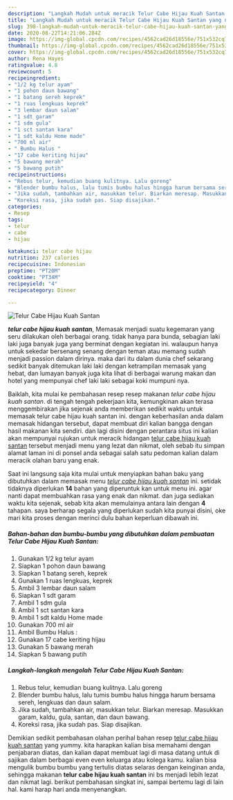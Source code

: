 ```yaml
---
description: "Langkah Mudah untuk meracik Telur Cabe Hijau Kuah Santan yang nikmat"
title: "Langkah Mudah untuk meracik Telur Cabe Hijau Kuah Santan yang nikmat"
slug: 398-langkah-mudah-untuk-meracik-telur-cabe-hijau-kuah-santan-yang-nikmat
date: 2020-08-22T14:21:06.284Z
image: https://img-global.cpcdn.com/recipes/4562cad26d18556e/751x532cq70/telur-cabe-hijau-kuah-santan-foto-resep-utama.jpg
thumbnail: https://img-global.cpcdn.com/recipes/4562cad26d18556e/751x532cq70/telur-cabe-hijau-kuah-santan-foto-resep-utama.jpg
cover: https://img-global.cpcdn.com/recipes/4562cad26d18556e/751x532cq70/telur-cabe-hijau-kuah-santan-foto-resep-utama.jpg
author: Rena Hayes
ratingvalue: 4.8
reviewcount: 5
recipeingredient:
- "1/2 kg telur ayam"
- "1 pohon daun bawang"
- "1 batang sereh keprek"
- "1 ruas lengkuas keprek"
- "3 lembar daun salam"
- "1 sdt garam"
- "1 sdm gula"
- "1 sct santan kara"
- "1 sdt kaldu Home made"
- "700 ml air"
- " Bumbu Halus "
- "17 cabe keriting hijau"
- "5 bawang merah"
- "5 bawang putih"
recipeinstructions:
- "Rebus telur, kemudian buang kulitnya. Lalu goreng"
- "Blender bumbu halus, lalu tumis bumbu halus hingga harum bersama sereh, lengkuas dan daun salam."
- "Jika sudah, tambahkan air, masukkan telur. Biarkan meresap. Masukkan garam, kaldu, gula, santan, dan daun bawang."
- "Koreksi rasa, jika sudah pas. Siap disajikan."
categories:
- Resep
tags:
- telur
- cabe
- hijau

katakunci: telur cabe hijau 
nutrition: 237 calories
recipecuisine: Indonesian
preptime: "PT20M"
cooktime: "PT34M"
recipeyield: "4"
recipecategory: Dinner

---
```



![Telur Cabe Hijau Kuah Santan](https://img-global.cpcdn.com/recipes/4562cad26d18556e/751x532cq70/telur-cabe-hijau-kuah-santan-foto-resep-utama.jpg)

<b><i>telur cabe hijau kuah santan</i></b>, Memasak menjadi suatu kegemaran yang seru dilakukan oleh berbagai orang. tidak hanya para bunda, sebagian laki laki juga banyak juga yang berminat dengan kegiatan ini. walaupun hanya untuk sekedar bersenang senang dengan teman atau memang sudah menjadi passion dalam dirinya. maka dari itu dalam dunia chef sekarang sedikit banyak ditemukan laki laki dengan ketrampilan memasak yang hebat, dan lumayan banyak juga kita lihat di berbagai warung makan dan hotel yang mempunyai chef laki laki sebagai koki mumpuni nya.



Baiklah, kita mulai ke pembahasan resep resep makanan <i>telur cabe hijau kuah santan</i>. di tengah tengah pekerjaan kita, kemungkinan akan terasa menggembirakan jika sejenak anda memberikan sedikit waktu untuk memasak telur cabe hijau kuah santan ini. dengan keberhasilan anda dalam memasak hidangan tersebut, dapat membuat diri kalian bangga dengan hasil makanan kita sendiri. dan lagi disini dengan perantara situs ini kalian akan mempunyai rujukan untuk meracik hidangan <u>telur cabe hijau kuah santan</u> tersebut menjadi menu yang lezat dan nikmat, oleh sebab itu simpan alamat laman ini di ponsel anda sebagai salah satu pedoman kalian dalam meracik olahan baru yang enak.


Saat ini langsung saja kita mulai untuk menyiapkan bahan baku yang dibutuhkan dalam memasak menu <u><i>telur cabe hijau kuah santan</i></u> ini. setidak tidaknya diperlukan <b>14</b> bahan yang diperuntuk kan untuk menu ini. agar nanti dapat membuahkan rasa yang enak dan nikmat. dan juga sediakan waktu kita sejenak, sebab kita akan memulainya antara lain dengan <b>4</b> tahapan. saya berharap segala yang diperlukan sudah kita punyai disini, oke mari kita proses dengan merinci dulu bahan keperluan dibawah ini.

<!--inarticleads1-->

##### Bahan-bahan dan bumbu-bumbu yang dibutuhkan dalam pembuatan Telur Cabe Hijau Kuah Santan:

1. Gunakan 1/2 kg telur ayam
1. Siapkan 1 pohon daun bawang
1. Siapkan 1 batang sereh, keprek
1. Gunakan 1 ruas lengkuas, keprek
1. Ambil 3 lembar daun salam
1. Siapkan 1 sdt garam
1. Ambil 1 sdm gula
1. Ambil 1 sct santan kara
1. Ambil 1 sdt kaldu Home made
1. Gunakan 700 ml air
1. Ambil  Bumbu Halus :
1. Gunakan 17 cabe keriting hijau
1. Gunakan 5 bawang merah
1. Siapkan 5 bawang putih




<!--inarticleads2-->

##### Langkah-langkah mengolah Telur Cabe Hijau Kuah Santan:

1. Rebus telur, kemudian buang kulitnya. Lalu goreng
1. Blender bumbu halus, lalu tumis bumbu halus hingga harum bersama sereh, lengkuas dan daun salam.
1. Jika sudah, tambahkan air, masukkan telur. Biarkan meresap. Masukkan garam, kaldu, gula, santan, dan daun bawang.
1. Koreksi rasa, jika sudah pas. Siap disajikan.




Demikian sedikit pembahasan olahan perihal bahan resep <u>telur cabe hijau kuah santan</u> yang yummy. kita harapkan kalian bisa memahami dengan penjabaran diatas, dan kalian dapat membuat lagi di masa datang untuk di sajikan dalam berbagai even even keluarga atau kolega kamu. kalian bisa mengulik bumbu bumbu yang tertulis diatas selaras dengan keinginan anda, sehingga makanan <b>telur cabe hijau kuah santan</b> ini bs menjadi lebih lezat dan nikmat lagi. berikut pembahasan singkat ini, sampai bertemu lagi di lain hal. kami harap hari anda menyenangkan.
